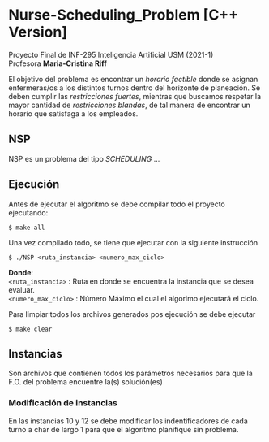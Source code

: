 # Nurse-Scheduling_Problem [C++ Version]


Proyecto Final de INF-295 Inteligencia Artificial USM (2021-1)  
Profesora **Maria-Cristina Riff**

El objetivo del problema es encontrar un *horario factible* donde se asignan enfermeras/os a los distintos turnos dentro del horizonte de planeación. Se deben cumplir las *restricciones fuertes*, mientras que buscamos respetar la mayor cantidad de *restricciones blandas*, de tal manera de encontrar un horario que satisfaga a los empleados.


## NSP
NSP es un problema del tipo *SCHEDULING* ...

## Ejecución

Antes de ejecutar el algoritmo se debe compilar todo el proyecto ejecutando:
```
$ make all
```   
Una vez compilado todo, se tiene que ejecutar con la siguiente instrucción
```
$ ./NSP <ruta_instancia> <numero_max_ciclo>
```
**Donde**:  
` <ruta_instancia> `    : Ruta en donde se encuentra la instancia que se desea evaluar.   
` <numero_max_ciclo> `  : Número Máximo el cual el algorimo ejecutará el ciclo.   



Para limpiar todos los archivos generados pos ejecución se debe ejecutar
```
$ make clear
```
## Instancias
Son archivos que contienen todos los parámetros necesarios para que la F.O. del problema
encuentre la(s) solución(es)
### Modificación de instancias
En las instancias 10 y 12 se debe modificar los indentificadores de cada turno a char de largo 1 para que el algoritmo planifique sin problema.